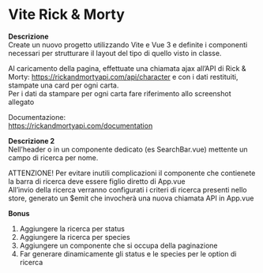 Vite Rick & Morty  
===
**Descrizione**  
Create un nuovo progetto utilizzando Vite e Vue 3 e definite i componenti necessari per strutturare il layout del tipo di quello visto in classe.  

Al caricamento della pagina, effettuate una chiamata ajax all’API di Rick & Morty: https://rickandmortyapi.com/api/character e con i dati restituiti, stampate una card per ogni carta.  
Per i dati da stampare per ogni carta fare riferimento allo screenshot allegato

Documentazione:  
https://rickandmortyapi.com/documentation  

**Descrizione 2**  
Nell’header o in un componente dedicato (es SearchBar.vue) mettente un campo di ricerca per nome. 

ATTENZIONE! Per evitare inutili complicazioni il componente che contienete la barra di ricerca deve essere figlio diretto di App.vue    
All’invio della ricerca verranno configurati i criteri di ricerca presenti nello store, generato un $emit che invocherà una nuova chiamata API in App.vue 

**Bonus**  
1. Aggiungere la ricerca per status  
2. Aggiungere la ricerca per species  
3. Aggiungere un componente che si occupa della paginazione  
4. Far generare dinamicamente gli status e le species per le option di ricerca  
